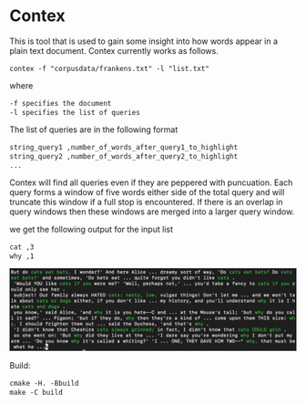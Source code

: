 # Contex

This is tool that is used to gain some insight into how words appear in a plain text document. Contex currently works as
follows. 

```
contex -f "corpusdata/frankens.txt" -l "list.txt"
```
where
```
-f specifies the document
-l specifies the list of queries 
```
The list of queries are in the following format
```
string_query1 ,number_of_words_after_query1_to_highlight
string_query2 ,number_of_words_after_query2_to_highlight
...
```
Contex will find all queries even if they are peppered with puncuation. Each query forms a window of five words either
side of the total query and will truncate this window if a full stop is encountered. If there is an overlap in query
windows then these windows are merged into a larger query window. 

we get the following output for the input list
```
cat ,3
why ,1
```

![output](output.png)


Build:

```
cmake -H. -Bbuild
make -C build

```




